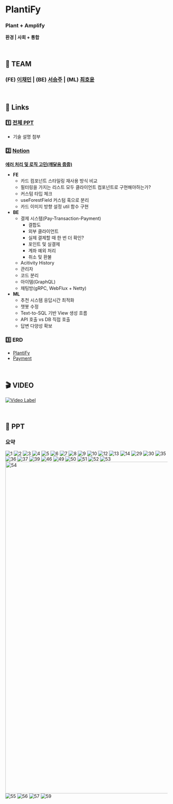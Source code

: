 # PlantiFy
### Plant + Amplify
**환경 | 사회 + 통합**

<br />

## 👥 TEAM
### (FE) [이채민](https://github.com/Chaemin-L) | (BE) [서승주](https://github.com/seunzu) | (ML) [최호윤](https://github.com/choihoyoon)

<br />

## 📌 Links
### 1️⃣ [전체 PPT](https://www.canva.com/design/DAGZycqp5p0/6H2V6GBv_i5jC1ECYBMMjA/edit?utm_content=DAGZycqp5p0&utm_campaign=designshare&utm_medium=link2&utm_source=sharebutton)
  - 기술 설명 첨부
### 2️⃣ [Notion](https://plantify.notion.site/Plantify-dd4ed7aaca484705bc615fd61ab90128?pvs=74)
**[에러 처리 및 로직 고민(깨달음 줍줍)](https://plantify.notion.site/14386c5edd3f80faa536eb4103adf45f?pvs=74)**
- **FE**
  - 카드 컴포넌트 스타일링 재사용 방식 비교
  - 필터링을 가지는 리스트 모두 클라이언트 컴포넌트로 구현해야하는가?
  - 커스텀 타입 체크
  - useForestField 커스텀 훅으로 분리
  - 카드 이미지 방향 설정 util 함수 구현
- **BE**
  - 결제 시스템(Pay-Transaction-Payment)
    - 결합도
    - 외부 클라이언트
    - 실제 결제할 때 한 번 더 확인?
    - 포인트 및 실결제
    - 계좌 예외 처리
    - 취소 및 환불
  - Acitivity History
  - 관리자
  - 코드 분리
  - 아이템(GraphQL)
  - 채팅방(gRPC, WebFlux + Netty)
- **ML**
  - 추천 시스템 응답시간 최적화
  - 챗봇 수정
  - Text-to-SQL 기반 View 생성 흐름
  - API 호출 vs DB 직접 호출
  - 답변 다양성 확보
### 3️⃣ ERD
- [PlantiFy](https://www.erdcloud.com/d/awbxiaSAtHhjo8zBb)
- [Payment](https://www.erdcloud.com/d/LEJnHrfr5Zp8bPpjp)

<br />

## 🎬 VIDEO
[![Video Label](http://img.youtube.com/vi/4E-r_jH5Ti0/0.jpg)](https://youtu.be/4E-r_jH5Ti0)

<br />

## 📓 PPT 

### 요약
![1](https://github.com/user-attachments/assets/19c0d16b-2cb7-4089-b24b-1599fa7a4c2e)
![2](https://github.com/user-attachments/assets/ed4bdc81-f1d3-4250-9b1b-8be552d78ad5)
![3](https://github.com/user-attachments/assets/d43aafd7-86d4-4fed-a0a8-2fcfb4f58fc7)
![4](https://github.com/user-attachments/assets/7e2a68ee-7232-4f66-a329-b07cb497761f)
![5](https://github.com/user-attachments/assets/09e9f9db-a3e5-4220-818c-963012d05ebb)
![6](https://github.com/user-attachments/assets/b6bae97c-3af9-4abc-a472-0e8a2f18ca04)
![7](https://github.com/user-attachments/assets/292bfa23-73f6-4675-a726-672b3785fb6f)
![8](https://github.com/user-attachments/assets/184de183-62ec-4484-9c0a-6628357ee005)
![9](https://github.com/user-attachments/assets/d064abd4-1690-4822-b3b6-e3b90340b7ea)
![10](https://github.com/user-attachments/assets/f6b2c5a9-49f7-4318-a208-9c2831db09b2)
![12](https://github.com/user-attachments/assets/b0e899c5-0443-4fae-a2ec-0962c4b95a92)
![13](https://github.com/user-attachments/assets/4b886bcf-11da-4216-b14a-1e51e66ae889)
![14](https://github.com/user-attachments/assets/86a1ff6e-3377-4003-9358-7376ff09e68d)
![29](https://github.com/user-attachments/assets/fa69f152-d448-4c92-bce2-ede4b71a80a0)
![30](https://github.com/user-attachments/assets/eec29801-e116-485a-8ffb-b7268000d8af)
![35](https://github.com/user-attachments/assets/5cea1869-2766-4d8e-b455-0f2995c42419)
![36](https://github.com/user-attachments/assets/ef9dc886-841f-4532-bb65-d2949d612792)
![37](https://github.com/user-attachments/assets/e47a467c-d034-49fc-be5d-ed6211fc040b)
![39](https://github.com/user-attachments/assets/a605e757-856b-484f-ab70-15c7f83bc61f)
![46](https://github.com/user-attachments/assets/e4e42947-37d1-45ba-982e-812a086808f7)
![49](https://github.com/user-attachments/assets/75cbf9c7-6b43-4aef-b476-f59be29b2a13)
![50](https://github.com/user-attachments/assets/b09c44e4-5f8c-4dea-992b-6900aabc5961)
![51](https://github.com/user-attachments/assets/a91265fa-da7e-4319-8cd4-d8e57ce0797b)
![52](https://github.com/user-attachments/assets/bc3b618e-d485-41f8-a470-96fa77f4c401)
![53](https://github.com/user-attachments/assets/78712ec0-80f9-4f9c-8238-ea7a41a06ba4)
<img width="1031" alt="54" src="https://github.com/user-attachments/assets/ade75120-ba59-4a34-b576-eea379f00f78" />
![55](https://github.com/user-attachments/assets/e66f3c4f-8bd0-4964-9615-57be4e12883b)
![56](https://github.com/user-attachments/assets/08a5a90a-a2ca-44ee-8e89-8dfead069a36)
![57](https://github.com/user-attachments/assets/d23a436c-392b-4b41-b0b6-556eedf97bf9)
![59](https://github.com/user-attachments/assets/2956deb6-6700-42cd-b605-e9581c05dea1)

